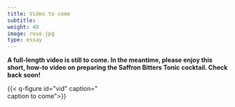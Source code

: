 ```yaml
---
title: Video to come
subtitle:
weight: 48
image: rose.jpg
type: essay
---
```


**A full-length video is still to come. In the meantime, please enjoy this short, how-to video on preparing the Saffron Bitters Tonic cocktail. Check back soon!**

{{< q-figure id="vid" caption="<br>caption to come">}}
